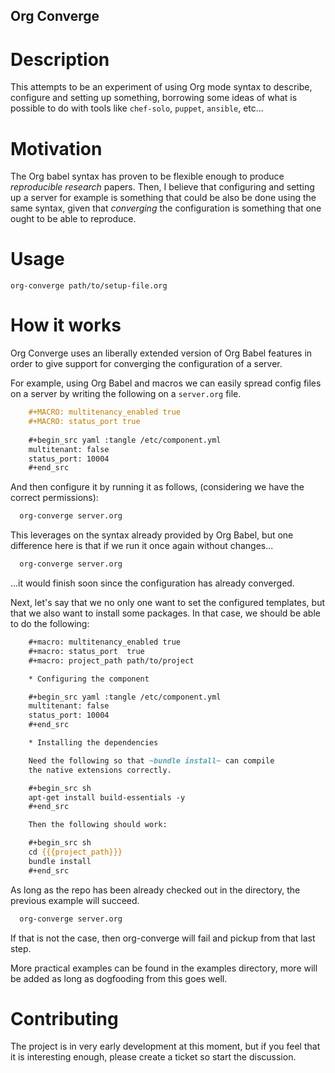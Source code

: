 Org Converge
-----------------

# Description

This attempts to be an experiment of using Org mode syntax to
describe, configure and setting up something, borrowing some ideas
of what is possible to do with tools like `chef-solo`, `puppet`,
`ansible`, etc...

# Motivation

The Org babel syntax has proven to be flexible enough to produce
*reproducible research* papers. Then, I believe that configuring and setting up
a server for example is something that could be also be done using
the same syntax, given that *converging* the configuration is something
that one ought to be able to reproduce.

# Usage

    org-converge path/to/setup-file.org

# How it works

Org Converge uses an liberally extended version of Org Babel
features in order to give support for converging the configuration
of a server.

For example, using Org Babel and macros we can easily spread config
files on a server by writing the following on a `server.org` file.

```org
    #+MACRO: multitenancy_enabled true
    #+MACRO: status_port true
    
    #+begin_src yaml :tangle /etc/component.yml
    multitenant: false
    status_port: 10004
    #+end_src
```

And then configure it by running it as follows, (considering we have
the correct permissions):

```sh
  org-converge server.org
```

This leverages on the syntax already provided by Org Babel, but one
difference here is that if we run it once again without changes...

```sh
  org-converge server.org
```

...it would finish soon since the configuration has already converged.

Next, let's say that we no only one want to set the configured templates,
but that we also want to install some packages. In that case, we
should be able to do the following:

```org
    #+macro: multitenancy_enabled true
    #+macro: status_port  true
    #+macro: project_path path/to/project

    * Configuring the component

    #+begin_src yaml :tangle /etc/component.yml
    multitenant: false
    status_port: 10004
    #+end_src  

    * Installing the dependencies

    Need the following so that ~bundle install~ can compile 
    the native extensions correctly.

    #+begin_src sh
    apt-get install build-essentials -y
    #+end_src

    Then the following should work:

    #+begin_src sh
    cd {{{project_path}}}
    bundle install
    #+end_src
```

As long as the repo has been already checked out in the directory,
the previous example will succeed.

```sh
  org-converge server.org
```

If that is not the case, then org-converge will fail
and pickup from that last step.

More practical examples can be found in the examples directory, more will be added as
long as dogfooding from this goes well.

# Contributing

The project is in very early development at this moment, but if you
feel that it is interesting enough, please create a ticket so start
the discussion.
